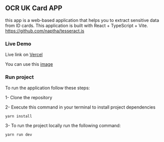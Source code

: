 ## OCR UK Card APP

this app is a web-based application that helps you to extract sensitive data from ID cards. This application is built with React + TypeScript + Vite.
https://github.com/naptha/tesseract.js

### Live Demo
Live link on [Vercel](https://uk-card-ocr-tool.vercel.app/)

You can use this [image](/public/uk-id-card.webp)

### Run project

To run the application follow these steps:

1- Clone the repository

2- Execute this command in your terminal to install project dependencies

`yarn install`

3- To run the project locally run the following command:

`yarn run dev`
